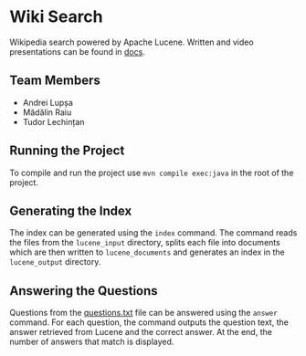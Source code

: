 # Wiki Search

Wikipedia search powered by Apache Lucene. Written and video presentations can
be found in [docs](./docs).

## Team Members

- Andrei Lupșa
- Mădălin Raiu
- Tudor Lechințan

## Running the Project

To compile and run the project use `mvn compile exec:java` in the root of the
project.

## Generating the Index

The index can be generated using the `index` command. The command reads the
files from the `lucene_input` directory, splits each file into documents which
are then written to `lucene_documents` and generates an index in the
`lucene_output` directory.

## Answering the Questions

Questions from the [questions.txt](./questions.txt) file can be answered using
the `answer` command. For each question, the command outputs the question text,
the answer retrieved from Lucene and the correct answer. At the end, the number
of answers that match is displayed.
